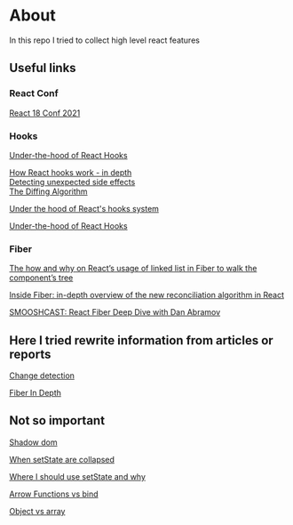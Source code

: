 # About

In this repo I tried to collect high level react features

## Useful links

### React Conf

[React 18 Conf 2021](https://www.youtube.com/playlist?list=PLNG_1j3cPCaZZ7etkzWA7JfdmKWT0pMsa)

### Hooks

[Under-the-hood of React Hooks](https://indepth.dev/posts/1220/under-the-hood-of-react-hooks)

[How React hooks work - in depth](https://eliav2.github.io/how-react-hooks-work/)\
[Detecting unexpected side effects](https://reactjs.org/docs/strict-mode.html#detecting-unexpected-side-effects)\
[The Diffing Algorithm](https://reactjs.org/docs/reconciliation.html#the-diffing-algorithm)

[Under the hood of React's hooks system](https://www.the-guild.dev/blog/react-hooks-system)

[Under-the-hood of React Hooks](https://itnext.io/under-the-hood-of-react-hooks-805dc68581c3)


### Fiber

[The how and why on React’s usage of linked list in Fiber to walk the component’s tree](https://indepth.dev/posts/1007/the-how-and-why-on-reacts-usage-of-linked-list-in-fiber-to-walk-the-components-tree)

[Inside Fiber: in-depth overview of the new reconciliation algorithm in React](https://indepth.dev/posts/1008/inside-fiber-in-depth-overview-of-the-new-reconciliation-algorithm-in-react)

[SMOOSHCAST: React Fiber Deep Dive with Dan Abramov](https://www.youtube.com/watch?v=aS41Y_eyNrU)

## Here I tried rewrite information from articles or reports

[Change detection](https://github.com/or4/react-advanced/blob/master/src/fiber-in-depth/change-detection.md)

[Fiber In Depth](https://github.com/or4/react-advanced/blob/master/src/fiber-in-depth/readme.md)



## Not so important

[Shadow dom](https://github.com/or4/react-advanced/tree/master/src/web-components)

[When setState are collapsed](https://github.com/or4/react-advanced/blob/master/src/set-state/collapse-in-class.md)

[Where I should use setState and why](https://github.com/or4/react-advanced/blob/master/src/set-state/where-I-can-use.md)

[Arrow Functions vs bind](https://github.com/or4/react-advanced/blob/master/src/other/arrow-functions-vs-bind.md)

[Object vs array](https://github.com/or4/react-advanced/blob/master/src/other/object-vs-array.md)
